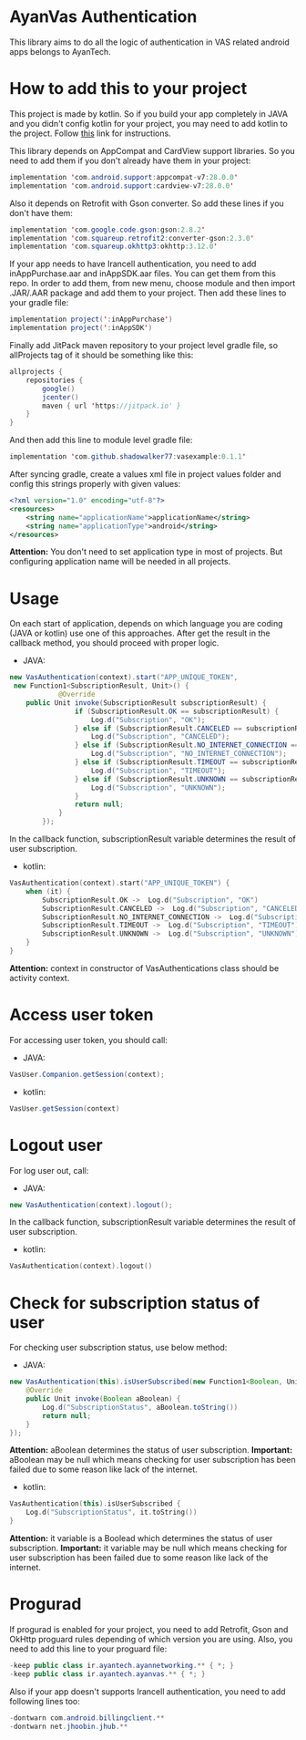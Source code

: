 # AyanVas Authentication
This library aims to do all the logic of authentication in VAS related android apps belongs to AyanTech.

# How to add this to your project
This project is made by kotlin. So if you build your app completely in JAVA and you didn't config kotlin for your project, you may need to add kotlin to the project. Follow [this](https://developer.android.com/studio/projects/add-kotlin) link for instructions.

This library depends on AppCompat and CardView support libraries. So you need to add them if you don't already have them in your project:
```java
implementation 'com.android.support:appcompat-v7:28.0.0'
implementation 'com.android.support:cardview-v7:28.0.0'
```
Also it depends on Retrofit with Gson converter. So add these lines if you don't have them:
```java
implementation 'com.google.code.gson:gson:2.8.2'
implementation 'com.squareup.retrofit2:converter-gson:2.3.0'
implementation 'com.squareup.okhttp3:okhttp:3.12.0'
```
If your app needs to have Irancell authentication, you need to add inAppPurchase.aar and inAppSDK.aar files. You can get them from this repo. In order to add them, from new menu, choose module and then import .JAR/.AAR package and add them to your project. Then add these lines to your gradle file:
```java
implementation project(':inAppPurchase')
implementation project(':inAppSDK')
```
Finally add JitPack maven repository to your project level gradle file, so allProjects tag of it should be something like this:
```java
allprojects {
    repositories {
        google()
        jcenter()
        maven { url 'https://jitpack.io' }
    }
}
```
And then add this line to module level gradle file:
```java
implementation 'com.github.shadowalker77:vasexample:0.1.1'
```
After syncing gradle, create a values xml file in project values folder and config this strings properly with given values:
```xml
<?xml version="1.0" encoding="utf-8"?>
<resources>
    <string name="applicationName">applicationName</string>
    <string name="applicationType">android</string>
</resources>
```
**Attention:** You don't need to set application type in most of projects. But configuring application name will be needed in all projects.
# Usage
On each start of application, depends on which language you are coding (JAVA or kotlin) use one of this approaches. After get the result in the callback method, you should proceed with proper logic.
* JAVA:
```java
new VasAuthentication(context).start("APP_UNIQUE_TOKEN",
 new Function1<SubscriptionResult, Unit>() {
            @Override
    public Unit invoke(SubscriptionResult subscriptionResult) {
				if (SubscriptionResult.OK == subscriptionResult) {
				    Log.d("Subscription", "OK");
				} else if (SubscriptionResult.CANCELED == subscriptionResult) {
				    Log.d("Subscription", "CANCELED");
				} else if (SubscriptionResult.NO_INTERNET_CONNECTION == subscriptionResult) {
				    Log.d("Subscription", "NO_INTERNET_CONNECTION");
				} else if (SubscriptionResult.TIMEOUT == subscriptionResult) {
				    Log.d("Subscription", "TIMEOUT");
				} else if (SubscriptionResult.UNKNOWN == subscriptionResult) {
				    Log.d("Subscription", "UNKNOWN");
				}
				return null;
            }
        });
```
In the callback function, subscriptionResult variable determines the result of user subscription.
* kotlin:
```kotlin
VasAuthentication(context).start("APP_UNIQUE_TOKEN") {
	when (it) {
	    SubscriptionResult.OK ->  Log.d("Subscription", "OK")
	    SubscriptionResult.CANCELED ->  Log.d("Subscription", "CANCELED")
	    SubscriptionResult.NO_INTERNET_CONNECTION ->  Log.d("Subscription", "NO_INTERNET_CONNECTION")
	    SubscriptionResult.TIMEOUT ->  Log.d("Subscription", "TIMEOUT")
	    SubscriptionResult.UNKNOWN ->  Log.d("Subscription", "UNKNOWN")
	}
}
```
**Attention:** context in constructor of VasAuthentications class should be activity context.
# Access user token
For accessing user token, you should call:
* JAVA:
```java
VasUser.Companion.getSession(context);
```
* kotlin:
```java
VasUser.getSession(context)
```
# Logout user
For log user out, call:
* JAVA:
```java
new VasAuthentication(context).logout();
```
In the callback function, subscriptionResult variable determines the result of user subscription.
* kotlin:
```kotlin
VasAuthentication(context).logout()
```
# Check for subscription status of user
For checking user subscription status, use below method:
* JAVA:
```java
new VasAuthentication(this).isUserSubscribed(new Function1<Boolean, Unit>() {
    @Override
    public Unit invoke(Boolean aBoolean) {
        Log.d("SubscriptionStatus", aBoolean.toString())
        return null;
    }
});
```
**Attention:** aBoolean determines the status of user subscription.
**Important:** aBoolean may be null which means checking for user subscription has been failed due to some reason like lack of the internet.

* kotlin:
```kotlin
VasAuthentication(this).isUserSubscribed {
    Log.d("SubscriptionStatus", it.toString())
}
```
**Attention:** it variable is a Boolead which determines the status of user subscription.
**Important:** it variable may be null which means checking for user subscription has been failed due to some reason like lack of the internet.
# Progurad
If progurad is enabled for your project, you need to add Retrofit, Gson and OkHttp proguard rules depending of which version you are using. Also, you need to add this line to your proguard file:
```java
-keep public class ir.ayantech.ayannetworking.** { *; }
-keep public class ir.ayantech.ayanvas.** { *; }
```
Also if your app doesn't supports Irancell authentication, you need to add following lines too:
```java
-dontwarn com.android.billingclient.**
-dontwarn net.jhoobin.jhub.**
```